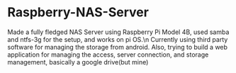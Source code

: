 # Raspberry-NAS-Server
Made a fully fledged NAS Server using Raspberry Pi Model 4B, used samba and ntfs-3g for the setup, and works on pi OS.\n
Currently using third party software for managing the storage from android.
Also, trying to build a web application for managing the access, server connection, and storage management, basically a google drive(but mine)
